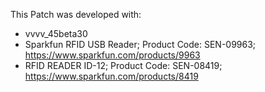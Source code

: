 This Patch was developed with:
* vvvv_45beta30
* Sparkfun RFID USB Reader; Product Code: SEN-09963; https://www.sparkfun.com/products/9963
* RFID READER ID-12; Product Code: SEN-08419; https://www.sparkfun.com/products/8419